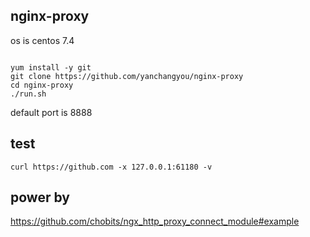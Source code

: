 ## nginx-proxy
os is centos 7.4

```

yum install -y git
git clone https://github.com/yanchangyou/nginx-proxy
cd nginx-proxy
./run.sh

```
default port is 8888

## test

```
curl https://github.com -x 127.0.0.1:61180 -v
```

## power by
https://github.com/chobits/ngx_http_proxy_connect_module#example
